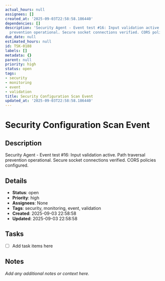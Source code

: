 ```yaml
---
actual_hours: null
assignees: []
created_at: '2025-09-03T22:58:58.186440'
dependencies: []
description: 'Security Agent - Event test #16: Input validation active. Path traversal
  prevention operational. Secure socket connections verified. CORS policies configured.'
due_date: null
estimated_hours: null
id: TSK-0188
labels: []
metadata: {}
parent: null
priority: high
status: open
tags:
- security
- monitoring
- event
- validation
title: Security Configuration Scan Event
updated_at: '2025-09-03T22:58:58.186440'
---
```


# Security Configuration Scan Event

## Description
Security Agent - Event test #16: Input validation active. Path traversal prevention operational. Secure socket connections verified. CORS policies configured.

## Details
- **Status**: open
- **Priority**: high
- **Assignees**: None
- **Tags**: security, monitoring, event, validation
- **Created**: 2025-09-03 22:58:58
- **Updated**: 2025-09-03 22:58:58

## Tasks
- [ ] Add task items here

## Notes
_Add any additional notes or context here._

